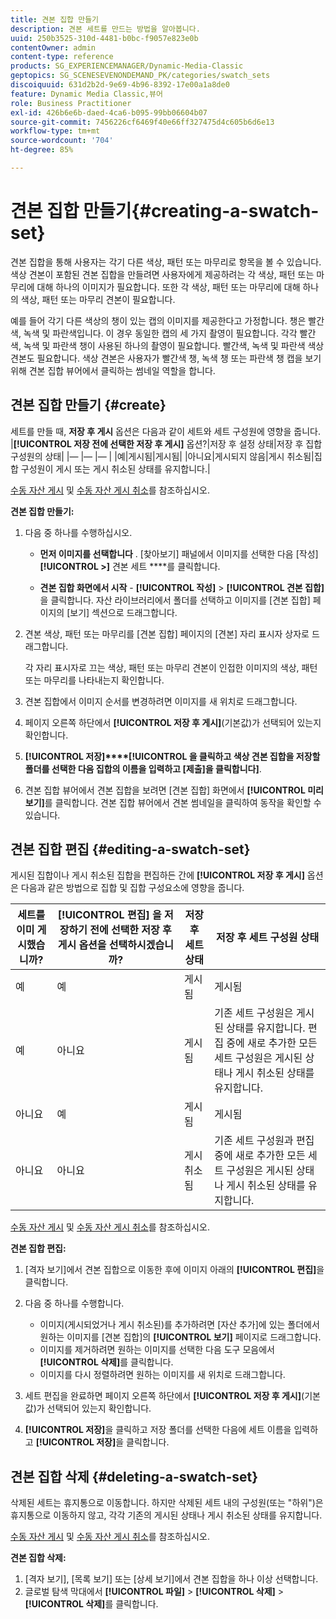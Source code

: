 ```yaml
---
title: 견본 집합 만들기
description: 견본 세트를 만드는 방법을 알아봅니다.
uuid: 250b3525-310d-4481-b0bc-f9057e823e0b
contentOwner: admin
content-type: reference
products: SG_EXPERIENCEMANAGER/Dynamic-Media-Classic
geptopics: SG_SCENESEVENONDEMAND_PK/categories/swatch_sets
discoiquuid: 631d2b2d-9e69-4b96-8392-17e00a1a8de0
feature: Dynamic Media Classic,뷰어
role: Business Practitioner
exl-id: 426b6e6b-daed-4ca6-b095-99bb06604b07
source-git-commit: 7456226cf6469f40e66ff327475d4c605b6d6e13
workflow-type: tm+mt
source-wordcount: '704'
ht-degree: 85%

---
```


# 견본 집합 만들기{#creating-a-swatch-set}

견본 집합을 통해 사용자는 각기 다른 색상, 패턴 또는 마무리로 항목을 볼 수 있습니다. 색상 견본이 포함된 견본 집합을 만들려면 사용자에게 제공하려는 각 색상, 패턴 또는 마무리에 대해 하나의 이미지가 필요합니다. 또한 각 색상, 패턴 또는 마무리에 대해 하나의 색상, 패턴 또는 마무리 견본이 필요합니다.

예를 들어 각기 다른 색상의 챙이 있는 캡의 이미지를 제공한다고 가정합니다. 챙은 빨간색, 녹색 및 파란색입니다. 이 경우 동일한 캡의 세 가지 촬영이 필요합니다. 각각 빨간색, 녹색 및 파란색 챙이 사용된 하나의 촬영이 필요합니다. 빨간색, 녹색 및 파란색 색상 견본도 필요합니다. 색상 견본은 사용자가 빨간색 챙, 녹색 챙 또는 파란색 챙 캡을 보기 위해 견본 집합 뷰어에서 클릭하는 썸네일 역할을 합니다.

## 견본 집합 만들기 {#create}

세트를 만들 때, **저장 후 게시** 옵션은 다음과 같이 세트와 세트 구성원에 영향을 줍니다.
|**[!UICONTROL 저장 전에 선택한 저장 후 게시]** 옵션?|저장 후 설정 상태|저장 후 집합 구성원의 상태|
|— |— |— |
|예|게시됨|게시됨|
|아니요|게시되지 않음|게시 취소됨|집합 구성원이 게시 또는 게시 취소된 상태를 유지합니다.|

[수동 자산 게시](publishing-files.md#manually_publishing_assets) 및 [수동 자산 게시 취소](publishing-files.md#manually_unpublishing_assets)를 참조하십시오.

**견본 집합 만들기:**

1. 다음 중 하나를 수행하십시오.

   * **먼저 이미지를 선택합니다** . [찾아보기] 패널에서 이미지를 선택한 다음 [작성] **[!UICONTROL >]** 견본 세트 ****&#x200B;를 클릭합니다.

   * **견본 집합 화면에서 시작**  -  **[!UICONTROL 작성]**  >  **[!UICONTROL 견본 집합]**&#x200B;을 클릭합니다. 자산 라이브러리에서 폴더를 선택하고 이미지를 [견본 집합] 페이지의 [보기] 섹션으로 드래그합니다.

1. 견본 색상, 패턴 또는 마무리를 [견본 집합] 페이지의 [견본] 자리 표시자 상자로 드래그합니다.

   각 자리 표시자로 끄는 색상, 패턴 또는 마무리 견본이 인접한 이미지의 색상, 패턴 또는 마무리를 나타내는지 확인합니다.

1. 견본 집합에서 이미지 순서를 변경하려면 이미지를 새 위치로 드래그합니다.
1. 페이지 오른쪽 하단에서 **[!UICONTROL 저장 후 게시]**(기본값)가 선택되어 있는지 확인합니다.
1. **[!UICONTROL 저장]****[!UICONTROL 을 클릭하고 색상 견본 집합을 저장할 폴더를 선택한 다음 집합의 이름을 입력하고 [제출]을 클릭합니다]**.
1. 견본 집합 뷰어에서 견본 집합을 보려면 [견본 집합] 화면에서 **[!UICONTROL 미리 보기]**&#x200B;를 클릭합니다. 견본 집합 뷰어에서 견본 썸네일을 클릭하여 동작을 확인할 수 있습니다.

## 견본 집합 편집 {#editing-a-swatch-set}

게시된 집합이나 게시 취소된 집합을 편집하든 간에 **[!UICONTROL 저장 후 게시]** 옵션은 다음과 같은 방법으로 집합 및 집합 구성요소에 영향을 줍니다.

| 세트를 이미 게시했습니까? | **[!UICONTROL 편집]** 을 저장하기 전에 선택한 저장 후 게시 옵션을 선택하시겠습니까? | 저장 후 세트 상태 | 저장 후 세트 구성원 상태 |
|--- |--- |--- |--- |
| 예 | 예 | 게시됨 | 게시됨 |
| 예 | 아니요 | 게시됨 | 기존 세트 구성원은 게시된 상태를 유지합니다. 편집 중에 새로 추가한 모든 세트 구성원은 게시된 상태나 게시 취소된 상태를 유지합니다. |
| 아니요 | 예 | 게시됨 | 게시됨 |
| 아니요 | 아니요 | 게시 취소됨 | 기존 세트 구성원과 편집 중에 새로 추가한 모든 세트 구성원은 게시된 상태나 게시 취소된 상태를 유지합니다. |

[수동 자산 게시](publishing-files.md#manually_publishing_assets) 및 [수동 자산 게시 취소](publishing-files.md#manually_unpublishing_assets)를 참조하십시오.

**견본 집합 편집:**

1. [격자 보기]에서 견본 집합으로 이동한 후에 이미지 아래의 **[!UICONTROL 편집]**&#x200B;을 클릭합니다.
1. 다음 중 하나를 수행합니다.

   * 이미지(게시되었거나 게시 취소된)를 추가하려면 [자산 추가]에 있는 폴더에서 원하는 이미지를 [견본 집합]의 **[!UICONTROL 보기]** 페이지로 드래그합니다.
   * 이미지를 제거하려면 원하는 이미지를 선택한 다음 도구 모음에서 **[!UICONTROL 삭제]**&#x200B;를 클릭합니다.
   * 이미지를 다시 정렬하려면 원하는 이미지를 새 위치로 드래그합니다.

1. 세트 편집을 완료하면 페이지 오른쪽 하단에서 **[!UICONTROL 저장 후 게시]**(기본값)가 선택되어 있는지 확인합니다.
1. **[!UICONTROL 저장]**&#x200B;을 클릭하고 저장 폴더를 선택한 다음에 세트 이름을 입력하고 **[!UICONTROL 저장]**&#x200B;을 클릭합니다.

## 견본 집합 삭제 {#deleting-a-swatch-set}

삭제된 세트는 휴지통으로 이동합니다. 하지만 삭제된 세트 내의 구성원(또는 &quot;하위&quot;)은 휴지통으로 이동하지 않고, 각각 기존의 게시된 상태나 게시 취소된 상태를 유지합니다.

[수동 자산 게시](publishing-files.md#manually_publishing_assets) 및 [수동 자산 게시 취소](publishing-files.md#manually_unpublishing_assets)를 참조하십시오.

**견본 집합 삭제:**

1. [격자 보기], [목록 보기] 또는 [상세 보기]에서 견본 집합을 하나 이상 선택합니다.
1. 글로벌 탐색 막대에서 **[!UICONTROL 파일]** > **[!UICONTROL 삭제]** > **[!UICONTROL 삭제]**&#x200B;를 클릭합니다.
